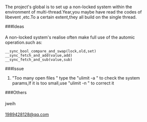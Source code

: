####
 The  project's global is to set up a non-locked system within the environment of  multi-thread.Year,you maybe have read  the codes of libevent ,etc.To a certain extent,they all build on the single thread.
 
###Ideas
 
####
 
A non-locked system's realise often make full use of the automic operation.such as:
```
__sync_bool_compare_and_swap(lock,old,set)
__sync_fetch_and_add(value,add)
__sync_fetch_and_sub(value,sub)	

``` 




###Issue

1. "Too many open files "
type the "ulimit -a " to check the system params,If it is too small,use "ulimit -n " to correct it




###Others

####
jweih
####
1989428128@qq.com 
  
 